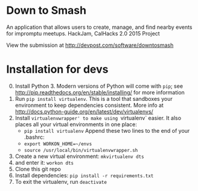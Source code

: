 # Down to Smash
An application that allows users to create, manage, and find nearby events for impromptu meetups.
HackJam, CalHacks 2.0 2015 Project

View the submission at http://devpost.com/software/downtosmash

Installation for devs
==============
0. Install Python 3. Modern versions of Python will come with `pip`; see http://pip.readthedocs.org/en/stable/installing/ for more information
1. Run `pip install virtualenv`.  This is a tool that sandboxes your environment to keep dependencies consistent.  More info at http://docs.python-guide.org/en/latest/dev/virtualenvs/
2. Install `virtualenvwrapper' to make using `virtualenv` easier.  It also places all your virtual environments in one place: 
	- `pip install virtualenv`
	Append these two lines to the end of your .bashrc:
	- `export WORKON_HOME=~/envs`
	- `source /usr/local/bin/virtualenvwrapper.sh`
3. Create a new virtual environment: `mkvirtualenv dts`
4. and enter it: `workon dts`
5. Clone this git repo
6. Install dependencies: `pip install -r requirements.txt`
7. To exit the virtualenv, run `deactivate`
